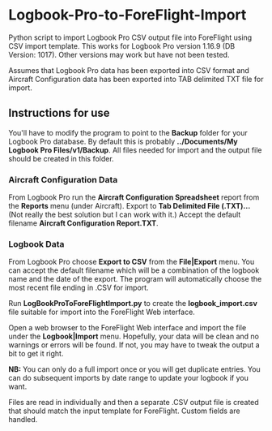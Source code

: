 # Logbook-Pro-to-ForeFlight-Import
Python script to import Logbook Pro CSV output file into ForeFlight using CSV import template. This works for Logbook Pro version 1.16.9 (DB Version: 1017). Other versions may work but have not been tested.

Assumes that Logbook Pro data has been exported into CSV format and Aircraft Configuration data has been exported into TAB delimited TXT file for import. 

## Instructions for use
You'll have to modify the program to point to the **Backup** folder for your Logbook Pro database. By default this is probably **../Documents/My Logbook Pro Files/v1/Backup**. All files needed for import and the output file should be created in this folder.

### Aircraft Configuration Data
From Logbook Pro run the **Aircraft Configuration Spreadsheet** report from the **Reports** menu (under Aircraft). Export to **Tab Delimited File (.TXT)...** (Not really the best solution but I can work with it.) Accept the default filename **Aircraft Configuration Report.TXT**. 

### Logbook Data
From Logbook Pro choose **Export to CSV** from the **File|Export** menu. You can accept the default filename which will be a combination of the logbook name and the date of the export. The program will automatically choose the most recent file ending in .CSV for import. 

Run **LogBookProToForeFlightImport.py** to create the **logbook_import.csv** file suitable for import into the ForeFlight Web interface.

Open a web browser to the ForeFlight Web interface and import the file under the **Logbook|Import** menu. Hopefully, your data will be clean and no warnings or errors will be found. If not, you may have to tweak the output a bit to get it right.

**NB:** You can only do a full import once or you will get duplicate entries. You can do subsequent imports by date range to update your logbook if you want.

Files are read in individually and then a separate .CSV output file is created that should match the input template for ForeFlight. Custom fields are handled.
